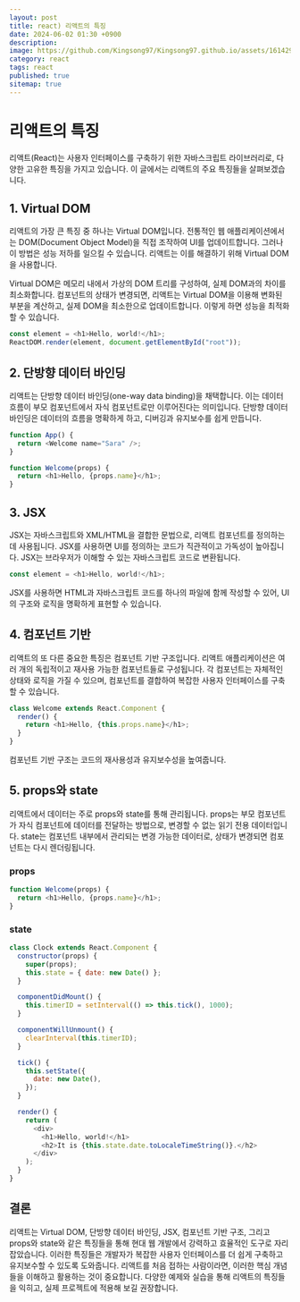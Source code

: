 ```yaml
---
layout: post
title: react) 리액트의 특징
date: 2024-06-02 01:30 +0900
description:
image: https://github.com/Kingsong97/Kingsong97.github.io/assets/161429740/40a4a852-bb3e-4b05-b659-200d4f073af5
category: react
tags: react
published: true
sitemap: true
---
```


# 리액트의 특징

리액트(React)는 사용자 인터페이스를 구축하기 위한 자바스크립트 라이브러리로, 다양한 고유한 특징을 가지고 있습니다. 이 글에서는 리액트의 주요 특징들을 살펴보겠습니다.

## 1. Virtual DOM

리액트의 가장 큰 특징 중 하나는 Virtual DOM입니다. 전통적인 웹 애플리케이션에서는 DOM(Document Object Model)을 직접 조작하여 UI를 업데이트합니다. 그러나 이 방법은 성능 저하를 일으킬 수 있습니다. 리액트는 이를 해결하기 위해 Virtual DOM을 사용합니다.

Virtual DOM은 메모리 내에서 가상의 DOM 트리를 구성하여, 실제 DOM과의 차이를 최소화합니다. 컴포넌트의 상태가 변경되면, 리액트는 Virtual DOM을 이용해 변화된 부분을 계산하고, 실제 DOM을 최소한으로 업데이트합니다. 이렇게 하면 성능을 최적화할 수 있습니다.

```javascript
const element = <h1>Hello, world!</h1>;
ReactDOM.render(element, document.getElementById("root"));
```

## 2. 단방향 데이터 바인딩

리액트는 단방향 데이터 바인딩(one-way data binding)을 채택합니다. 이는 데이터 흐름이 부모 컴포넌트에서 자식 컴포넌트로만 이루어진다는 의미입니다. 단방향 데이터 바인딩은 데이터의 흐름을 명확하게 하고, 디버깅과 유지보수를 쉽게 만듭니다.

```javascript
function App() {
  return <Welcome name="Sara" />;
}

function Welcome(props) {
  return <h1>Hello, {props.name}</h1>;
}
```

## 3. JSX

JSX는 자바스크립트와 XML/HTML을 결합한 문법으로, 리액트 컴포넌트를 정의하는 데 사용됩니다. JSX를 사용하면 UI를 정의하는 코드가 직관적이고 가독성이 높아집니다. JSX는 브라우저가 이해할 수 있는 자바스크립트 코드로 변환됩니다.

```javascript
const element = <h1>Hello, world!</h1>;
```

JSX를 사용하면 HTML과 자바스크립트 코드를 하나의 파일에 함께 작성할 수 있어, UI의 구조와 로직을 명확하게 표현할 수 있습니다.

## 4. 컴포넌트 기반

리액트의 또 다른 중요한 특징은 컴포넌트 기반 구조입니다. 리액트 애플리케이션은 여러 개의 독립적이고 재사용 가능한 컴포넌트들로 구성됩니다. 각 컴포넌트는 자체적인 상태와 로직을 가질 수 있으며, 컴포넌트를 결합하여 복잡한 사용자 인터페이스를 구축할 수 있습니다.

```javascript
class Welcome extends React.Component {
  render() {
    return <h1>Hello, {this.props.name}</h1>;
  }
}
```

컴포넌트 기반 구조는 코드의 재사용성과 유지보수성을 높여줍니다.

## 5. props와 state

리액트에서 데이터는 주로 props와 state를 통해 관리됩니다. props는 부모 컴포넌트가 자식 컴포넌트에 데이터를 전달하는 방법으로, 변경할 수 없는 읽기 전용 데이터입니다. state는 컴포넌트 내부에서 관리되는 변경 가능한 데이터로, 상태가 변경되면 컴포넌트는 다시 렌더링됩니다.

### props

```javascript
function Welcome(props) {
  return <h1>Hello, {props.name}</h1>;
}
```

### state

```javascript
class Clock extends React.Component {
  constructor(props) {
    super(props);
    this.state = { date: new Date() };
  }

  componentDidMount() {
    this.timerID = setInterval(() => this.tick(), 1000);
  }

  componentWillUnmount() {
    clearInterval(this.timerID);
  }

  tick() {
    this.setState({
      date: new Date(),
    });
  }

  render() {
    return (
      <div>
        <h1>Hello, world!</h1>
        <h2>It is {this.state.date.toLocaleTimeString()}.</h2>
      </div>
    );
  }
}
```

## 결론

리액트는 Virtual DOM, 단방향 데이터 바인딩, JSX, 컴포넌트 기반 구조, 그리고 props와 state와 같은 특징들을 통해 현대 웹 개발에서 강력하고 효율적인 도구로 자리 잡았습니다. 이러한 특징들은 개발자가 복잡한 사용자 인터페이스를 더 쉽게 구축하고 유지보수할 수 있도록 도와줍니다. 리액트를 처음 접하는 사람이라면, 이러한 핵심 개념들을 이해하고 활용하는 것이 중요합니다. 다양한 예제와 실습을 통해 리액트의 특징들을 익히고, 실제 프로젝트에 적용해 보길 권장합니다.
